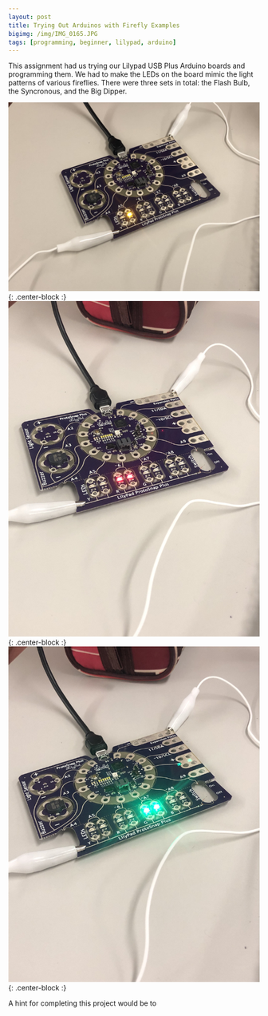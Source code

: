 ```yaml
---
layout: post
title: Trying Out Arduinos with Firefly Examples
bigimg: /img/IMG_0165.JPG
tags: [programming, beginner, lilypad, arduino]
---
```

This assignment had us trying our Lilypad USB Plus Arduino boards and programming them.
We had to make the LEDs on the board mimic the light patterns of various fireflies.
There were three sets in total: the Flash Bulb, the Syncronous, and the Big Dipper.

![Flash Bulb](/img/IMG_0165.JPG){: .center-block :}
![Synchronous](/img/IMG_0168.JPG){: .center-block :}
![Big Dipper](/img/IMG_0169.JPG){: .center-block :}

A hint for completing this project would be to 
